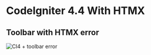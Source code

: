 # CodeIgniter 4.4 With HTMX

## Toolbar with HTMX error

![CI4 + toolbar error](https://github.com/ampmonteiro/ci4-4-htmx-tabs-counter/assets/31895754/7c146e9d-f18e-4d08-a247-38c70a8aa315)
